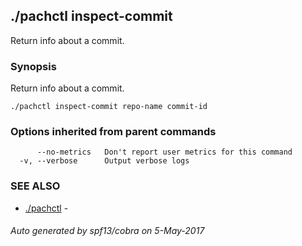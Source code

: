 ## ./pachctl inspect-commit

Return info about a commit.

### Synopsis


Return info about a commit.

```
./pachctl inspect-commit repo-name commit-id
```

### Options inherited from parent commands

```
      --no-metrics   Don't report user metrics for this command
  -v, --verbose      Output verbose logs
```

### SEE ALSO
* [./pachctl](./pachctl.md)	 - 

###### Auto generated by spf13/cobra on 5-May-2017

